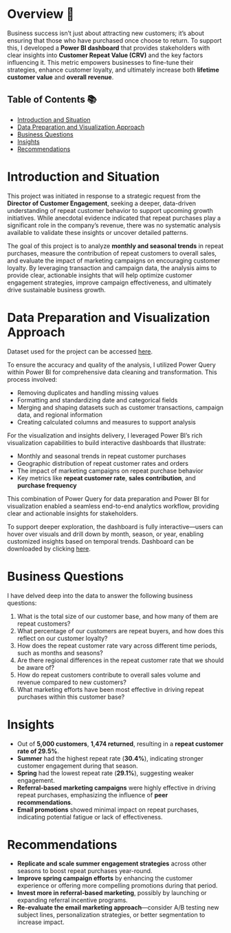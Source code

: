 # Overview 📖
Business success isn’t just about attracting new customers; it’s about ensuring that those who have purchased once choose to return. To support this, I developed a **Power BI dashboard** that provides stakeholders with clear insights into **Customer Repeat Value (CRV)** and the key factors influencing it. This metric empowers businesses to fine-tune their strategies, enhance customer loyalty, and ultimately increase both **lifetime customer value** and **overall revenue**.

## Table of Contents 📚
- [Introduction and Situation](#introduction-and-situation)
- [Data Preparation and Visualization Approach](#data-preparation-and-visualization-approach)
- [Business Questions](#business-questions)
- [Insights](#insights)
- [Recommendations](#recommendations)

# Introduction and Situation
This project was initiated in response to a strategic request from the **Director of Customer Engagement**, seeking a deeper, data-driven understanding of repeat customer behavior to support upcoming growth initiatives. While anecdotal evidence indicated that repeat purchases play a significant role in the company’s revenue, there was no systematic analysis available to validate these insights or uncover detailed patterns.

The goal of this project is to analyze **monthly and seasonal trends** in repeat purchases, measure the contribution of repeat customers to overall sales, and evaluate the impact of marketing campaigns on encouraging customer loyalty. By leveraging transaction and campaign data, the analysis aims to provide clear, actionable insights that will help optimize customer engagement strategies, improve campaign effectiveness, and ultimately drive sustainable business growth.

# Data Preparation and Visualization Approach
Dataset used for the project can be accessed [here](https://github.com/sindhujasankararaman/Repeat-Customer-Rate-Analysis-using-Power-BI/blob/main/repeat_customer_rate_data.cs).

To ensure the accuracy and quality of the analysis, I utilized Power Query within Power BI for comprehensive data cleaning and transformation. This process involved:

- Removing duplicates and handling missing values  
- Formatting and standardizing date and categorical fields  
- Merging and shaping datasets such as customer transactions, campaign data, and regional information  
- Creating calculated columns and measures to support analysis  

For the visualization and insights delivery, I leveraged Power BI’s rich visualization capabilities to build interactive dashboards that illustrate:

- Monthly and seasonal trends in repeat customer purchases  
- Geographic distribution of repeat customer rates and orders  
- The impact of marketing campaigns on repeat purchase behavior  
- Key metrics like **repeat customer rate**, **sales contribution**, and **purchase frequency**

This combination of Power Query for data preparation and Power BI for visualization enabled a seamless end-to-end analytics workflow, providing clear and actionable insights for stakeholders.

To support deeper exploration, the dashboard is fully interactive—users can hover over visuals and drill down by month, season, or year, enabling customized insights based on temporal trends.
                  Dashboard can be downloaded by clicking [here](https://github.com/sindhujasankararaman/Repeat-Customer-Rate-Analysis-using-Power-BI/blob/main/Repeat%20Customer%20Rate%20(Finished).pbix).

# Business Questions
I have delved deep into the data to answer the following business questions:

1. What is the total size of our customer base, and how many of them are repeat customers?  
2. What percentage of our customers are repeat buyers, and how does this reflect on our customer loyalty?  
3. How does the repeat customer rate vary across different time periods, such as months and seasons?  
4. Are there regional differences in the repeat customer rate that we should be aware of?  
5. How do repeat customers contribute to overall sales volume and revenue compared to new customers?  
6. What marketing efforts have been most effective in driving repeat purchases within this customer base?

# Insights

- Out of **5,000 customers**, **1,474 returned**, resulting in a **repeat customer rate of 29.5%**.  
- **Summer** had the highest repeat rate (**30.4%**), indicating stronger customer engagement during that season.  
- **Spring** had the lowest repeat rate (**29.1%**), suggesting weaker engagement.  
- **Referral-based marketing campaigns** were highly effective in driving repeat purchases, emphasizing the influence of **peer recommendations**.  
- **Email promotions** showed minimal impact on repeat purchases, indicating potential fatigue or lack of effectiveness.

# Recommendations

- **Replicate and scale summer engagement strategies** across other seasons to boost repeat purchases year-round.  
- **Improve spring campaign efforts** by enhancing the customer experience or offering more compelling promotions during that period.  
- **Invest more in referral-based marketing**, possibly by launching or expanding referral incentive programs.  
- **Re-evaluate the email marketing approach**—consider A/B testing new subject lines, personalization strategies, or better segmentation to increase impact.




